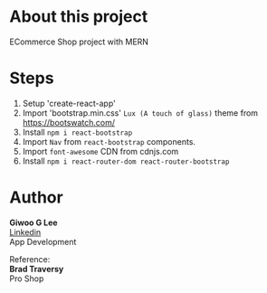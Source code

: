 # About this project

ECommerce Shop project with MERN

# Steps

1. Setup 'create-react-app'
2. Import 'bootstrap.min.css' `Lux (A touch of glass)` theme from https://bootswatch.com/
3. Install `npm i react-bootstrap`
4. Import `Nav` from `react-bootstrap` components.
5. Import `font-awesome` CDN from cdnjs.com
6. Install `npm i react-router-dom react-router-bootstrap`

# Author

**Giwoo G Lee**  
[Linkedin](https://linkedin.com/in/leegiwoo)  
App Development

Reference:  
**Brad Traversy**  
Pro Shop
